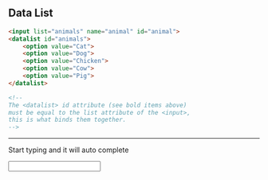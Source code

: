 

## Data List

```html
<input list="animals" name="animal" id="animal">
<datalist id="animals">
    <option value="Cat">
    <option value="Dog">
    <option value="Chicken">
    <option value="Cow">
    <option value="Pig">
</datalist>

<!--
The <datalist> id attribute (see bold items above) 
must be equal to the list attribute of the <input>, 
this is what binds them together.
-->

```

---

Start typing and it will auto complete

<input list="animals" name="animal" id="animal">
<datalist id="animals">
    <option value="Cat">
    <option value="Dog">
    <option value="Chicken">
    <option value="Cow">
    <option value="Pig">
</datalist>
